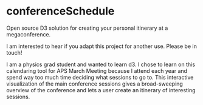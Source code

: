 conferenceSchedule
==================

Open source D3 solution for creating your personal itinerary at a megaconference.

I am interested to hear if you adapt this project for another use. Please be in touch!

I am a physics grad student and wanted to learn d3.  I chose to learn on this calendaring tool for APS March Meeting because I attend each year and spend way too much time deciding what sessions to go to.  This interactive visualization of the main conference sessions gives a broad-sweeping overview of the conference and lets a user create an itinerary of interesting sessions.

